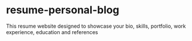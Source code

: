 # resume-personal-blog
 This resume website designed to showcase your bio, skills, portfolio, work experience, education and references

